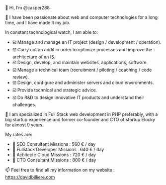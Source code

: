 👋 Hi, I’m @casper288

👀 I have been passionate about web and computer technologies for a long time, and I have made it my job.

In constant technological watch, I am able to:
- ☑️ Manage and manage an IT project (design / development / operation).
- ☑️ Carry out an audit in order to optimize processes and improve the architecture of an IS.
- ☑️ Design, develop, and maintain websites, applications, software.
- ☑️ Manage a technical team (recruitment / piloting / coaching / code review).
- ☑️ Design, configure and administer servers and cloud environments.
- ☑️ Provide technical and strategic advice.
- ☑️ Do R&D to design innovative IT products and understand their challenges.

🌱 I am specialized in Full Stack web development in PHP preferably, with a big startup experience and former co-founder and CTO of startup Elocky for almost 9 years.

My rates are:
- 🔹 SEO Consultant Missions : 560 € / day
- 🔹 Fullstack Developer Missions : 640 € / day
- 🔹 Achitecte Cloud Missions : 720 € / day
- 🔹 CTO Consultant Missions : 800 € / day

📫 Feel free to find all my information on my website : https://davidbilliere.com

<!---
casper288/casper288 is a ✨ special ✨ repository because its `README.md` (this file) appears on your GitHub profile.
You can click the Preview link to take a look at your changes.
--->
